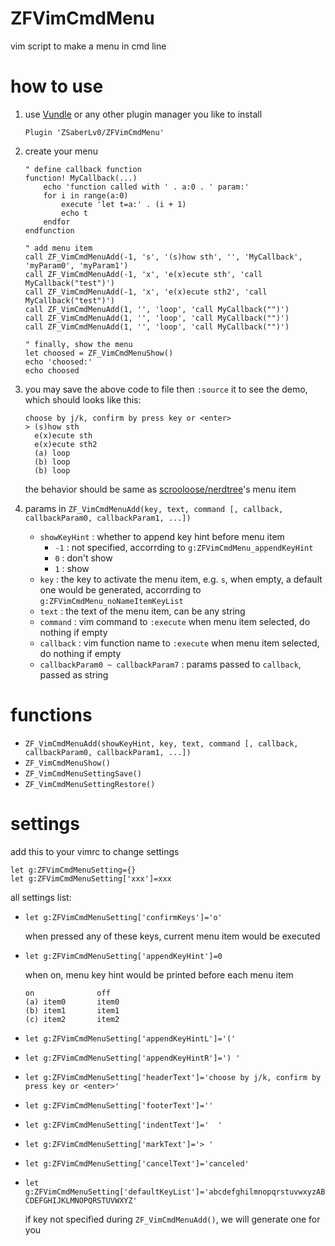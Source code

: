 # ZFVimCmdMenu

vim script to make a menu in cmd line

# how to use

1. use [Vundle](https://github.com/VundleVim/Vundle.vim) or any other plugin manager you like to install

    ```
    Plugin 'ZSaberLv0/ZFVimCmdMenu'
    ```

1. create your menu

    ```
    " define callback function
    function! MyCallback(...)
        echo 'function called with ' . a:0 . ' param:'
        for i in range(a:0)
            execute 'let t=a:' . (i + 1)
            echo t
        endfor
    endfunction

    " add menu item
    call ZF_VimCmdMenuAdd(-1, 's', '(s)how sth', '', 'MyCallback', 'myParam0', 'myParam1')
    call ZF_VimCmdMenuAdd(-1, 'x', 'e(x)ecute sth', 'call MyCallback("test")')
    call ZF_VimCmdMenuAdd(-1, 'x', 'e(x)ecute sth2', 'call MyCallback("test")')
    call ZF_VimCmdMenuAdd(1, '', 'loop', 'call MyCallback("")')
    call ZF_VimCmdMenuAdd(1, '', 'loop', 'call MyCallback("")')
    call ZF_VimCmdMenuAdd(1, '', 'loop', 'call MyCallback("")')

    " finally, show the menu
    let choosed = ZF_VimCmdMenuShow()
    echo 'choosed:'
    echo choosed
    ```

1. you may save the above code to file then `:source` it to see the demo,
    which should looks like this:

    ```
    choose by j/k, confirm by press key or <enter>
    > (s)how sth
      e(x)ecute sth
      e(x)ecute sth2
      (a) loop
      (b) loop
      (b) loop
    ```

    the behavior should be same as [scrooloose/nerdtree](https://github.com/scrooloose/nerdtree)'s menu item

1. params in `ZF_VimCmdMenuAdd(key, text, command [, callback, callbackParam0, callbackParam1, ...])`

    * `showKeyHint` : whether to append key hint before menu item
        * `-1` : not specified, accorrding to `g:ZFVimCmdMenu_appendKeyHint`
        * `0` : don't show
        * `1` : show
    * `key` : the key to activate the menu item, e.g. `s`,
        when empty, a default one would be generated,
        accorrding to `g:ZFVimCmdMenu_noNameItemKeyList`
    * `text` : the text of the menu item, can be any string
    * `command` : vim command to `:execute` when menu item selected, do nothing if empty
    * `callback` : vim function name to `:execute` when menu item selected, do nothing if empty
    * `callbackParam0 ~ callbackParam7` : params passed to `callback`, passed as string


# functions

* `ZF_VimCmdMenuAdd(showKeyHint, key, text, command [, callback, callbackParam0, callbackParam1, ...])`
* `ZF_VimCmdMenuShow()`
* `ZF_VimCmdMenuSettingSave()`
* `ZF_VimCmdMenuSettingRestore()`

# settings

add this to your vimrc to change settings

```
let g:ZFVimCmdMenuSetting={}
let g:ZFVimCmdMenuSetting['xxx']=xxx
```

all settings list:

* `let g:ZFVimCmdMenuSetting['confirmKeys']='o'`

    when pressed any of these keys, current menu item would be executed

* `let g:ZFVimCmdMenuSetting['appendKeyHint']=0`

    when on, menu key hint would be printed before each menu item

    ```
    on              off
    (a) item0       item0
    (b) item1       item1
    (c) item2       item2
    ```

* `let g:ZFVimCmdMenuSetting['appendKeyHintL']='('`
* `let g:ZFVimCmdMenuSetting['appendKeyHintR']=') '`
* `let g:ZFVimCmdMenuSetting['headerText']='choose by j/k, confirm by press key or <enter>'`
* `let g:ZFVimCmdMenuSetting['footerText']=''`
* `let g:ZFVimCmdMenuSetting['indentText']='  '`
* `let g:ZFVimCmdMenuSetting['markText']='> '`
* `let g:ZFVimCmdMenuSetting['cancelText']='canceled'`
* `let g:ZFVimCmdMenuSetting['defaultKeyList']='abcdefghilmnopqrstuvwxyzABCDEFGHIJKLMNOPQRSTUVWXYZ'`

    if key not specified during `ZF_VimCmdMenuAdd()`,
    we will generate one for you

